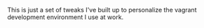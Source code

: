 This is just a set of tweaks I've built up to personalize the vagrant development environment I use at work.
